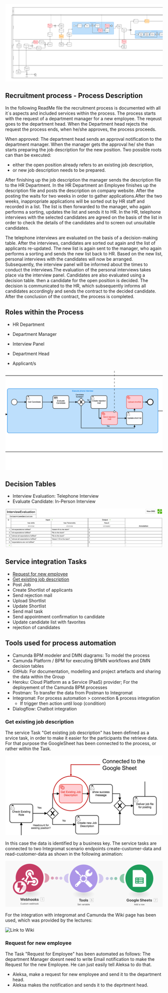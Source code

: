 ![](https://raw.githubusercontent.com/DigiBP/digibp-dom/master/Report%20Pics/Bildschirmfoto%202018-05-24%20um%2014.46.10.png?token=AjCUhwInWmmCBBoTeNRimPxtrjZRhdZcks5bD-7TwA%3D%3D)


## Recruitment process - Process Description

In the following ReadMe file the recruitment process is documented with all it`s aspects and included services within 
the process.
The process starts with the request of a department manager for a new employee. The reqeust goes to the department 
head. When the Department head rejects the request the process ends, when he/she approves, the process proceeds. 

When approved: The department head sends an approval notification to the department manager. When the 
manager gets the approval he/ she than starts preparing the job description for the new position. 
Two possible roots can than be executed: 

- either the open position already refers to an existing job description, 
- or new job description needs to be prepared. 

After finishing up the job description the manager sends the description file to the HR 
Department. In the HR Department an Employee finishes up the description file and posts the description on company 
website. After the posting the waits for two weeks in order to gather applications.After the two weeks, inappropriate 
applications will be sorted out by HR staff and recorded in a list. The list is then forwarded to the manager, who 
again performs a sorting, updates the list and sends it to HR. In the HR, telephone interviews with the selected 
candidates are agreed on the basis of the list in order to check the details of the candidates and to screen out 
unsuitable candidates. 

The telephone interviews are evaluated on the basis of a decision-making table. After the 
interviews, candidates are sorted out again and the list of applicants re-updated. The new list is again sent to the 
manager, who again performs a sorting and sends the new list back to HR. Based on the new list, personal interviews 
with the candidates will now be arranged. Subsequently, the interview panel will be informed about the times to conduct 
the interviews.The evaluation of the personal interviews takes place via the interview panel.
Candidates are also evaluated using a decision table. then a candidate for the open position is decided.
The decision is communicated to the HR, which subsequently informs all candidates accordingly and sends the contract 
to the decided candidate. After the conclusion of the contract, the process is completed.



## Roles within the Process

- HR Department
- Department Manager
- Interview Panel
- Department Head

- Applicant/s


![](https://raw.githubusercontent.com/DigiBP/digibp-dom/master/Report%20Pics/Evaluate%20Candidate.png?token=AjCUh2lQ3Fr7v7NC8N8x3-8GrnLUPVkwks5bEAL5wA%3D%3D)

## Decision Tables

- Interview Evaluation: Telephone Interview
- Evaluate Candidate: In-Person Interview


![](https://raw.githubusercontent.com/DigiBP/digibp-dom/master/Report%20Pics/Bildschirmfoto%202018-05-24%20um%2016.02.59.png?token=AjCUhxuXdZJwUyqgV8rq6dIwyi0ZRmQLks5bEAHIwA%3D%3D)


## Service integration Tasks

- [Request for new employee](Request)
- [Get existing job description](GetJob)
- Post Job
- Create Shortlist of applicants
- Send rejection mail
- Upload Shortlist
- Update Shortlist
- Send mail task
- Send appointment confirmation to candidate
- Update candidate list with favorites
- rejection of candidates

## Tools used for process automation

- Camunda BPM modeler and DMN diagrams: To model the process
- Camunda Platform / BPM for executing BPMN workflows and DMN decision tables
- GitHub: For documentation, modelling and project artefacts and sharing the data within the Group
- Heroku: Cloud Platform as a Service (PaaS) provider; For the deployement of the Camunda BPM processes
- Postman: To transfer the data from Postman to Integromat
- Integromat: For process automation > connection & process integration
  - If trigger then action until loop (condition)
- Dialogflow: Chatbot integration


### Get existing job description

The service Task "Get existing job description" has been defined as a srvice task, in order to make it easier for the participants the retrieve data. For that purpose the GoogleSheet has been connected to the process, or rather within the Task. 

![](https://raw.githubusercontent.com/DigiBP/digibp-dom/master/Report%20Pics/Get%20Existing%20job%20description.png?token=AjCUh2d9IstZXTeX4bfLhBTrk1yojPKCks5bEAgawA%3D%3D)


In this case the data is identified by a business key. The service tasks are connected to two Integromat scenario endpoints create-customer-data and read-customer-data as shown in the following animation:

![](https://raw.githubusercontent.com/DigiBP/digibp-dom/master/Report%20Pics/Intehromat-GSheet%20intergration.png?token=AjCUh04auLr47kK3YOvo0HE-45AaMgazks5bEArgwA%3D%3D)


For the integration with integromat and Camunda the Wiki page has been used, which was provided by the lectures:

![Link to Wiki](https://github.com/DigiBP/digibp.github.io/wiki/Getting-Started-Integromat)


### Request for new employee

The Task "Request for Employee" has been automated as follows: The department Manager doesnt need to write Email notification to make the Request for the new Employee. He can just easily tell Aleksa to do that.

- Aleksa, make a request for new employee and send it to the department head.
- Aleksa makes the notification and sends it to the deprtment head.



